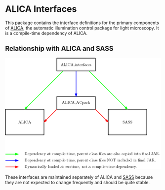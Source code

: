 # ALICA Interfaces

This package contains the interface definitions for the primary
components of [ALICA](https://github.com/LEB-EPFL/ALICA), the
automatic illumination control package for light microscopy. It is a
compile-time dependency of ALICA.

## Relationship with ALICA and SASS

![](src/main/resources/diagram.png)

These interfaces are maintained separately of ALICA and
[SASS](https://github.com/LEB-EPFL/SASS) because they are not expected
to change frequently and should be quite stable.
